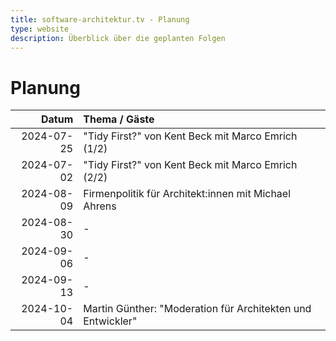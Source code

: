 ```yaml
---
title: software-architektur.tv - Planung
type: website
description: Überblick über die geplanten Folgen
---
```


# Planung

|      Datum | Thema / Gäste                                               |
|-----------:|:------------------------------------------------------------|
| 2024-07-25 | "Tidy First?" von Kent Beck mit Marco Emrich (1/2)          |
| 2024-07-02 | "Tidy First?" von Kent Beck mit Marco Emrich (2/2)          |
| 2024-08-09 | Firmenpolitik für Architekt:innen mit Michael Ahrens        |
| 2024-08-30 | -                                                           |
| 2024-09-06 | -                                                           |
| 2024-09-13 | -                                                           |
| 2024-10-04 | Martin Günther: "Moderation für Architekten und Entwickler" |
